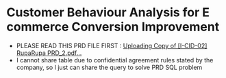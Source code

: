 # Customer Behaviour Analysis for E commerce Conversion Improvement
- PLEASE READ THIS PRD FILE FIRST : [Uploading Copy of [I-CID-02] RupaRupa PRD_2.pdf…]()
- I cannot share table due to confidential agreement rules stated by the company, so I just can share the query to solve PRD SQL problem
